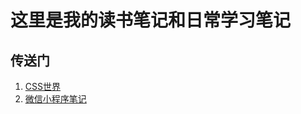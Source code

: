 # 这里是我的读书笔记和日常学习笔记

## 传送门

1. [CSS世界](https://github.com/shiyutim/note/tree/master/CSS%E4%B8%96%E7%95%8C) 
2. [微信小程序笔记]()
